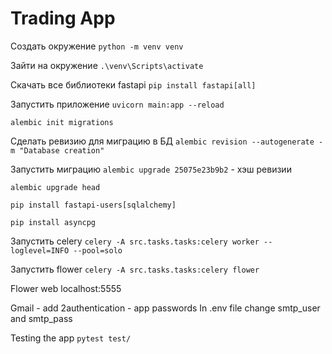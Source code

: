 # Trading App

Создать окружение
`python -m venv venv`

Зайти на окружение
`.\venv\Scripts\activate`

Скачать все библиотеки fastapi
`pip install fastapi[all]`

Запустить приложение
`uvicorn main:app --reload`

`alembic init migrations`

Сделать ревизию для миграцию в БД
`alembic revision --autogenerate -m "Database creation"`

Запустить миграцию
`alembic upgrade 25075e23b9b2` - хэш ревизии

`alembic upgrade head`

`pip install fastapi-users[sqlalchemy]`

`pip install asyncpg`

Запустить celery
`celery -A src.tasks.tasks:celery worker --loglevel=INFO --pool=solo`

Запустить flower
`celery -A src.tasks.tasks:celery flower`

Flower web localhost:5555

Gmail - add 2authentication - app passwords
In .env file change smtp_user and smtp_pass

Testing the app
`pytest test/`
